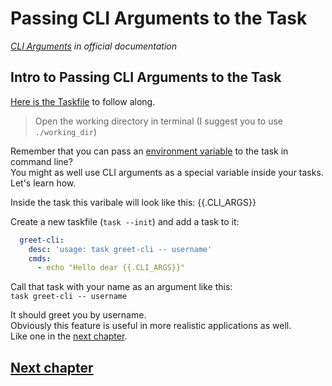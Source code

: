 # Passing CLI Arguments to the Task

*[CLI Arguments](https://taskfile.dev/usage/#forwarding-cli-arguments-to-commands) 
in official documentation*

## Intro to Passing CLI Arguments to the Task 

[Here is the Taskfile](Taskfile.yml) to follow along.

> Open the working directory in terminal (I suggest you to use `./working_dir`)

Remember that you can pass an [environment variable](../c05_env_vars/README.md)
to the task in command line?  
You might as well use CLI arguments as a special variable inside your tasks.  
Let's learn how.

Inside the task this varibale will look like this: {{.CLI_ARGS}}

Create a new taskfile (`task --init`) and add a task to it:

```yaml
  greet-cli:
    desc: 'usage: task greet-cli -- username'
    cmds:
      - echo "Hello dear {{.CLI_ARGS}}"
```

Call that task with your name as an argument like this:  
`task greet-cli -- username`

It should greet you by username.  
Obviously this feature is useful in more realistic applications as well.  
Like one in the [next chapter](../c08_requests/README.md).


## [Next chapter](../c08_requests/README.md)
